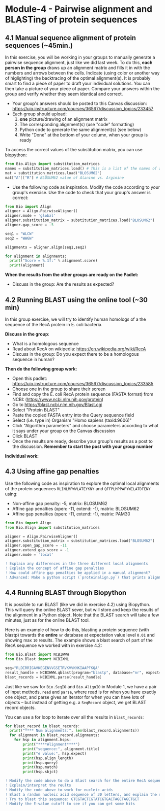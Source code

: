 # Module-4 - Pairwise alignment and BLASTing of protein sequences 
## 4.1 Manual sequence alignment of protein sequences (~45min.)
In this exercise, you will be working in your groups to manually generate a pairwise sequence alignment, just like we did last week. To do this, **each person in the group** draws up an alignment matrix and fills it in with the numbers and arrows between the cells. Indicate (using color or another way of higlighting) the backtracing of the optimal alignment(s). It is probably smart to find a piece of paper to draft your individual solutions. You can then  take a picture of your piece of paper. Compare your answers within the group and verify whether they seem identical and correct.
- Your group's answers should be posted to this Canvas discussion: https://uio.instructure.com/courses/36567/discussion_topics/233457
- Each group should upload:
  1. **one** picture/drawing of an alignment matrix 
  2. The corresponding alignment(s) (use "code" formatting)
  3. Python code to generate the same alignment(s) (see below)
  4. Write "Done" at the bottom of your column, when your group is ready

To access the correct values of the substitution matrix, you can use biopython:
```python
from Bio.Align import substitution_matrices
names = substitution_matrices.load() # This is a list of the names of all available substitution matrices
mat = substitution_matrices.load("BLOSUM62")
mat["A"]["R"] # BLOSUM62 value of Alanine vs. Arginine
```

- Use the following code as inspiration. Modify the code according to your group's exercise. Use the code to check that your group's answer is correct:
```python
from Bio import Align
aligner = Align.PairwiseAligner()
aligner.mode = 'global'
aligner.substitution_matrix = substitution_matrices.load("BLOSUM62")
aligner.gap_score = -5

seq1 = "WLCW"
seq2 = "WWGW"

alignments = aligner.align(seq1,seq2)

for alignment in alignments:
  print("Score = %.1f:" % alignment.score)
  print(alignment)
```

**When the results from the other groups are ready on the Padlet:**
- Discuss in the group: Are the results as expected?

## 4.2 Running BLAST using the online tool (~30 min)
In this group exercise, we will try to identify human homologs of a the sequence of the RecA protein in E. coli bacteria. 

**Discuss in the group:**
- What is a homologous sequence
- Read about RecA on wikipedia: https://en.wikipedia.org/wiki/RecA 
- Discuss in the group:  Do you expect there to be a homologous sequence in human?

**Then do the following group work:**
- Open this padlet: https://uio.instructure.com/courses/36567/discussion_topics/233585
- Choose one in the group to share their screen
- Find and copy the E. coli RecA protein sequence (FASTA format) from NCBI: (https://www.ncbi.nlm.nih.gov/protein)
- Go to https://blast.ncbi.nlm.nih.gov/Blast.cgi
- Select "Protein BLAST"
- Paste the copied FASTA entry into the Query sequence field
- Select (i.e. type in) Organism "Homo sapiens (taxid:9606)"
- Click "Algorithm parameters" and choose parameters according to what it says under your group on the Canvas discussion
- Click BLAST
- Once the results are ready, describe your group's results as a post to the discussion. **Remember to start the post with your group number**


**Individual work:**

## 4.3 Using affine gap penalties
Use the following code as inspiration to explore the optimal local alignments of the protein sequences `RLINLMPWVLATEYKNY` and `QFFPLMPPAPYWILATDFENY` using:
- Non-affine gap penalty: -5, matrix: BLOSUM62
- Affine gap penalties (open: -11, extend: -1), matrix: BLOSUM62
- Affine gap penalties (open: -11, extend: -1), matrix: PAM30

```python
from Bio import Align
from Bio.Align import substitution_matrices

aligner = Align.PairwiseAligner()
aligner.substitution_matrix = substitution_matrices.load("BLOSUM62")
aligner.open_gap_score = -11
aligner.extend_gap_score = -1
aligner.mode = 'local'
```

```diff
! Explain any differences in the three different local alignments
! Explain the concept of affine gap penalties
! How could affine gap penalties be applied in a manual alignment?
! Advanced: Make a python script (`proteinalign.py`) that prints alignments of two input protein sequences
```

## 4.4 Running BLAST through Biopython
It is possible to run BLAST (like we did in exercise 4.2) using Biopython. This will query the online BLAST sever, but will store and keep the results of the alignment in a Python object. Note that the BLAST search will take a few minutes, just as for the online BLAST tool.

Here is an example of how to do this, blasting a protein sequence (with blastp) towards the **entire** `nr` database at expectation value level `0.01` and showing max `10` results. The example shows a blast search of part of the RecA sequence we worked with in exercise 4.2:

```python
from Bio.Blast import NCBIWWW
from Bio.Blast import NCBIXML

seq="RLDIRRIGAVKEGENVVGSETRVKVVKNKIAAPFKQA"
result_handle = NCBIWWW.qblast(program="blastp", database="nr", expect=0.01, hitlist_size=10, sequence=seq)
blast_records = NCBIXML.parse(result_handle)
```

Just like we saw for `Bio.SeqIO` and `Bio.AlignIO` in Module 1, we have a pair of input methods, `read` and `parse`, where read is for when you have exactly one object, and parse gives an iterator for when you can have lots of objects – but instead of getting e.g. a `SeqRecord` object, we get BLAST record objects.

You can use a for loop to iterate over all the results in `blast_records`:
```python
for blast_record in blast_records:
  print("**** Num alignments:", len(blast_record.alignments))
  for alignment in blast_record.alignments:
    for hsp in alignment.hsps:
        print("****Alignment****")
        print("sequence:", alignment.title)
        print("e value:", hsp.expect)
        print(hsp.align_length)
        print(hsp.query)
        print(hsp.match)
        print(hsp.sbjct)
```

```diff
! Modify the code above to do a Blast search for the entire RecA sequence
! Explain/interpret the reults
! Modify the code above to work for nucleic acids
! Blast a random nucleic acid sequence of 30 letters, and explain the results
! Try to blast this sequence: GTCGTACTCGTATCGTGACTAGCTAGCTGCT
! Modify the E-value cutoff to see if you can get some hits
```
